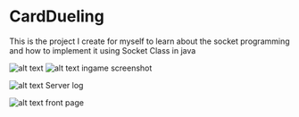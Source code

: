 # CardDueling
This is the project I create for myself to learn about the socket programming and how to implement it
using Socket Class in java

![alt text](https://i.imgur.com/sG5lg73.jpg)
![alt text](https://i.imgur.com/lRQJ01T.jpg)
ingame screenshot

![alt text](https://i.imgur.com/BfIl60H.jpg)
Server log

![alt text](https://i.imgur.com/uKvUQKA.jpg)
front page
